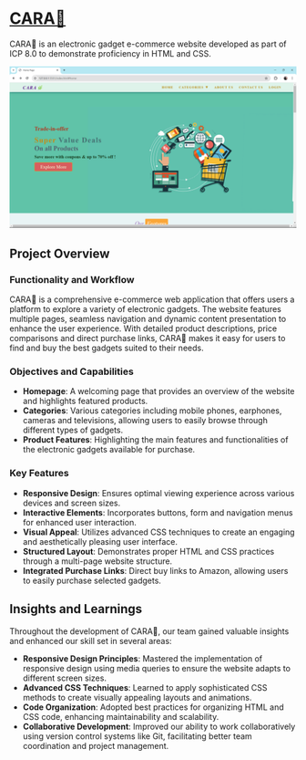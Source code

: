 # [CARA🌿](https://e-commerce-electronic-gadgets-website.netlify.app/)

CARA🌿 is an electronic gadget e-commerce website developed as part of ICP 8.0 to demonstrate proficiency in HTML and CSS.

![HomePage](/Images/HomePage.png)

## Project Overview

### Functionality and Workflow

CARA🌿 is a comprehensive e-commerce web application that offers users a platform to explore a variety of electronic gadgets. The website features multiple pages, seamless navigation and dynamic content presentation to enhance the user experience. With detailed product descriptions, price comparisons and direct purchase links, CARA🌿 makes it easy for users to find and buy the best gadgets suited to their needs.

### Objectives and Capabilities

- **Homepage**: A welcoming page that provides an overview of the website and highlights featured products.
- **Categories**: Various categories including mobile phones, earphones, cameras and televisions, allowing users to easily browse through different types of gadgets.
- **Product Features**: Highlighting the main features and functionalities of the electronic gadgets available for purchase.

### Key Features

- **Responsive Design**: Ensures optimal viewing experience across various devices and screen sizes.
- **Interactive Elements**: Incorporates buttons, form and navigation menus for enhanced user interaction.
- **Visual Appeal**: Utilizes advanced CSS techniques to create an engaging and aesthetically pleasing user interface.
- **Structured Layout**: Demonstrates proper HTML and CSS practices through a multi-page website structure.
- **Integrated Purchase Links**: Direct buy links to Amazon, allowing users to easily purchase selected gadgets.

## Insights and Learnings

Throughout the development of CARA🌿, our team gained valuable insights and enhanced our skill set in several areas:

- **Responsive Design Principles**: Mastered the implementation of responsive design using media queries to ensure the website adapts to different screen sizes.
- **Advanced CSS Techniques**: Learned to apply sophisticated CSS methods to create visually appealing layouts and animations.
- **Code Organization**: Adopted best practices for organizing HTML and CSS code, enhancing maintainability and scalability.
- **Collaborative Development**: Improved our ability to work collaboratively using version control systems like Git, facilitating better team coordination and project management.
